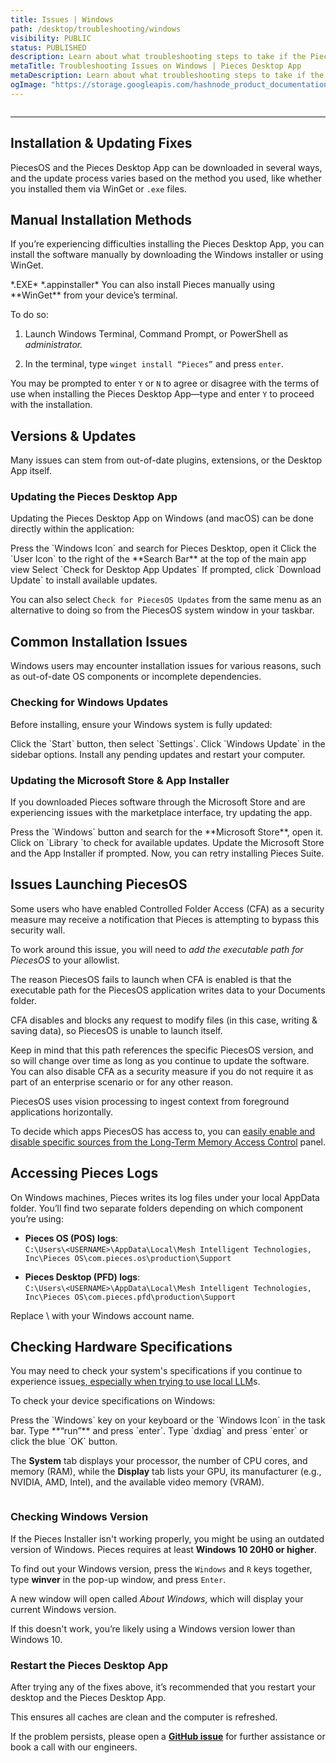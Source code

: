 ```yaml
---
title: Issues | Windows
path: /desktop/troubleshooting/windows
visibility: PUBLIC
status: PUBLISHED
description: Learn about what troubleshooting steps to take if the Pieces Desktop App isn’t working as expected on your Windows issues.
metaTitle: Troubleshooting Issues on Windows | Pieces Desktop App
metaDescription: Learn about what troubleshooting steps to take if the Pieces Desktop App isn’t working as expected on your Windows device.
ogImage: "https://storage.googleapis.com/hashnode_product_documentation_assets/og_images/desktop/troubleshooting_windows.png"
---
```


<Image src="https://storage.googleapis.com/hashnode_product_documentation_assets/meet_pieces_assets/meet_pieces/troubleshooting/windows/troubleshooting_windows.png" alt="" align="center" fullwidth="true" />

***

## Installation & Updating Fixes

PiecesOS and the Pieces Desktop App can be downloaded in several ways, and the update process varies based on the method you used, like whether you installed them via WinGet or `.exe` files.

<on-device-storage />

## Manual Installation Methods

If you’re experiencing difficulties installing the Pieces Desktop App, you can install the software manually by downloading the Windows installer or using WinGet.

<CardGroup cols={2}>
  <Card title="Download — Windows" image="/assets/icons/platform_logos/windows_logo.png" href="https://builds.pieces.app/stages/production/os_server/windows-exe/download?download=true&product=DOCUMENTATION_WEBSITE" external="true">
    *.EXE*
  </Card>

  <Card title="Download — Windows" image="/assets/icons/platform_logos/windows_logo.png" href="https://builds.pieces.app/stages/production/appinstaller/pieces_for_x.appinstaller?download=true&product=DOCUMENTATION_WEBSITE" external="true">
    *.appinstaller*
  </Card>
</CardGroup>

<Card title="Installing Via WinGet" image="/assets/icons/platform_logos/windows_logo.png">
  You can also install Pieces manually using **WinGet** from your device’s terminal.

  To do so:

  1. Launch Windows Terminal, Command Prompt, or PowerShell as *administrator.*

  2. In the terminal, type `winget install “Pieces”` and press `enter`.

  You may be prompted to enter `Y` or `N` to agree or disagree with the terms of use when installing the Pieces Desktop App—type and enter `Y` to proceed with the installation.
</Card>

## Versions & Updates

Many issues can stem from out-of-date plugins, extensions, or the Desktop App itself.

### Updating the Pieces Desktop App

Updating the Pieces Desktop App on Windows (and macOS) can be done directly within the application:

<Steps>
  <Step title="Open the Pieces Desktop App">
    Press the `Windows Icon` and search for Pieces Desktop, open it
  </Step>

  <Step title="Locate the User Icon">
    Click the `User Icon` to the right of the **Search Bar** at the top of the main app view
  </Step>

  <Step title="Check for Updates">
    Select `Check for Desktop App Updates`
  </Step>

  <Step title="Update Pieces">
    If prompted, click `Download Update` to install available updates.
  </Step>
</Steps>

<Image src="https://storage.googleapis.com/hashnode_product_documentation_assets/desktop_app_assets/desktop_app_MAIN/new_media/Troubleshooting/Windows/updating_pieces_desktop.png" alt="" align="center" fullwidth="true" />

You can also select `Check for PiecesOS Updates` from the same menu as an alternative to doing so from the PiecesOS system window in your taskbar.

## Common Installation Issues

Windows users may encounter installation issues for various reasons, such as out-of-date OS components or incomplete dependencies.

### Checking for Windows Updates

Before installing, ensure your Windows system is fully updated:

<Steps>
  <Step title="Open your Settings">
    Click the `Start` button, then select `Settings`.
  </Step>

  <Step title="Find your Updates">
    Click `Windows Update` in the sidebar options.
  </Step>

  <Step title="Install any Updates">
    Install any pending updates and restart your computer.
  </Step>
</Steps>

### Updating the Microsoft Store & App Installer

If you downloaded Pieces software through the Microsoft Store and are experiencing issues with the marketplace interface, try updating the app.

<Steps>
  <Step title="Open the Microsoft Store">
    Press the `Windows` button and search for the **Microsoft Store**, open it.
  </Step>

  <Step title="Find the Library updates">
    Click on `Library `to check for available updates.
  </Step>

  <Step title="Update all recommendations">
    Update the Microsoft Store and the App Installer if prompted.
  </Step>

  <Step title="Reinstall Pieces Suite">
    Now, you can retry installing Pieces Suite.
  </Step>
</Steps>

## Issues Launching PiecesOS

Some users who have enabled Controlled Folder Access (CFA) as a security measure may receive a notification that Pieces is attempting to bypass this security wall.

To work around this issue, you will need to *add the executable path for PiecesOS* to your allowlist.

<Callout type="alert">
  The reason PiecesOS fails to launch when CFA is enabled is that the executable path for the PiecesOS application writes data to your Documents folder.

  CFA disables and blocks any request to modify files (in this case, writing & saving data), so PiecesOS is unable to launch itself.
</Callout>

Keep in mind that this path references the specific PiecesOS version, and so will change over time as long as you continue to update the software. You can also disable CFA as a security measure if you do not require it as part of an enterprise scenario or for any other reason.

PiecesOS uses vision processing to ingest context from foreground applications horizontally.

To decide which apps PiecesOS has access to, you can [easily enable and disable specific sources from the Long-Term Memory Access Control](/products/core-dependencies/pieces-os/quick-menu#long-term-memory-access-control) panel.

## Accessing Pieces Logs

On Windows machines, Pieces writes its log files under your local AppData folder. You’ll find two separate folders depending on which component you’re using:

* **Pieces OS (POS) logs**:\
  `C:\Users\<USERNAME>\AppData\Local\Mesh Intelligent Technologies, Inc\Pieces OS\com.pieces.os\production\Support`

- **Pieces Desktop (PFD) logs**:\
  `C:\Users\<USERNAME>\AppData\Local\Mesh Intelligent Technologies, Inc\Pieces OS\com.pieces.pfd\production\Support`

<Callout type="alert">
  Replace \<USERNAME> with your Windows account name.
</Callout>

## Checking Hardware Specifications

You may need to check your system's specifications if you continue to experience issue[s, especially when trying to use local LLM](/products/core-dependencies/pieces-os/quick-menu#long-term-memory-access-control)s.

To check your device specifications on Windows:

<Steps>
  <Step title="Open the Windows search">
    Press the `Windows` key on your keyboard or the `Windows Icon` in the task bar.
  </Step>

  <Step title="Open Run">
    Type **“run”** and press `enter`.
  </Step>

  <Step title="Find Dxdiag">
    Type `dxdiag` and press `enter` or click the blue `OK` button.
  </Step>
</Steps>

The **System** tab displays your processor, the number of CPU cores, and memory (RAM), while the **Display** tab lists your GPU, its manufacturer (e.g., NVIDIA, AMD, Intel), and the available video memory (VRAM).

<Image src="https://storage.googleapis.com/hashnode_product_documentation_assets/meet_pieces_assets/meet_pieces/troubleshooting/windows/windows_checking_hardware_specs.gif" alt="" align="center" fullwidth="true" />

### Checking Windows Version

If the Pieces Installer isn't working properly, you might be using an outdated version of Windows. Pieces requires at least **Windows 10 20H0 or higher**.

To find out your Windows version, press the `Windows` and `R` keys together, type **winver** in the pop-up window, and press `Enter`.

A new window will open called *About Windows*, which will display your current Windows version.

<Callout type="tip">
  If this doesn't work, you’re likely using a Windows version lower than Windows 10.
</Callout>

### Restart the Pieces Desktop App

After trying any of the fixes above, it’s recommended that you restart your desktop and the Pieces Desktop App.

This ensures all caches are clean and the computer is refreshed.

If the problem persists, please open a <a target="_blank" href="https://github.com/pieces-app/support/issues">**GitHub issue**</a> for further assistance or book a call with our engineers.